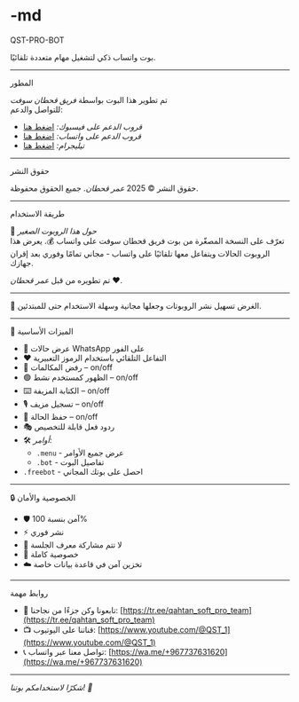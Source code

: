 # -md
QST-PRO-BOT

بوت واتساب ذكي لتشغيل مهام متعددة تلقائيًا.

---

المطور

تم تطوير هذا البوت بواسطة *فريق قحطان سوفت*  
للتواصل والدعم:  
- *قروب الدعم على فيسبوك:* [اضغط هنا](https://www.facebook.com/share/18qS6sjfRU/)  
- *قروب الدعم على واتساب:* [اضغط هنا](https://whatsapp.com/channel/0029VamdXxuJpe8Yd2XyGQ1h)  
- *تيليجرام:* [اضغط هنا](https://t.me/QST_1)

---

حقوق النشر

حقوق النشر © 2025 *عمر قحطان*. جميع الحقوق محفوظة.

---

طريقة الاستخدام

🤖 *حول هذا الروبوت الصغير*  
تعرّف على النسخة المصغّرة من بوت فريق قحطان سوفت على واتساب 💰. يعرض هذا الروبوت الحالات ويتفاعل معها تلقائيًا على واتساب - مجاني تمامًا وفوري بعد إقران جهازك.

تم تطويره من قبل *عمر قحطان* ❤️.

---

🎯 الغرض
تسهيل نشر الروبوتات وجعلها مجانية وسهلة الاستخدام حتى للمبتدئين.

---

🧠 الميزات الأساسية
- 👀 عرض حالات WhatsApp على الفور  
- ❤️ التفاعل التلقائي باستخدام الرموز التعبيرية  
- 📵 رفض المكالمات – on/off  
- 🟢 الظهور كمستخدم نشط – on/off  
- ⌨️ الكتابة المزيفة – on/off  
- 🎙️ تسجيل مزيف – on/off  
- 💾 حفظ الحالة – on/off  
- 🎭 ردود فعل قابلة للتخصيص  
- 🛠️ *أوامر:*  
  - `.menu` - عرض جميع الأوامر  
  - `.bot` - تفاصيل البوت
- `.freebot` - احصل على بوتك المجاني  

---

🔒 الخصوصية والأمان
- 🛡️ آمن بنسبة 100%  
- ⚡ نشر فوري  
- 🔐 لا تتم مشاركة معرف الجلسة  
- 🙈 خصوصية كاملة  
- ☁️ تخزين آمن في قاعدة بيانات خاصة  

---

روابط مهمة

- 🚀 تابعونا وكن جزءًا من نجاحنا: [https://tr.ee/qahtan_soft_pro_team](https://tr.ee/qahtan_soft_pro_team)  
- 📺 قناتنا على اليوتيوب: [https://www.youtube.com/@QST_1](https://www.youtube.com/@QST_1)  
- 📞 تواصل معنا عبر واتساب: [https://wa.me/+967737631620](https://wa.me/+967737631620)

---

*شكرًا لاستخدامكم بوتنا! 💚*

